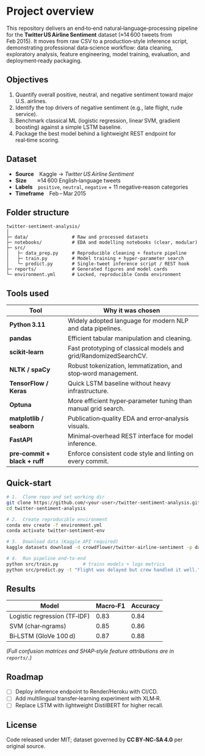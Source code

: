 # Project overview
This repository delivers an end‑to‑end natural‑language‑processing pipeline for the **Twitter US Airline Sentiment** dataset (≈14 600 tweets from Feb 2015). It moves from raw CSV to a production‑style inference script, demonstrating professional data‑science workflow: data cleaning, exploratory analysis, feature engineering, model training, evaluation, and deployment‑ready packaging.

## Objectives
1. Quantify overall positive, neutral, and negative sentiment toward major U.S. airlines.  
2. Identify the top drivers of negative sentiment (e.g., late flight, rude service).  
3. Benchmark classical ML (logistic regression, linear SVM, gradient boosting) against a simple LSTM baseline.  
4. Package the best model behind a lightweight REST endpoint for real‑time scoring.

## Dataset
* **Source** Kaggle → *Twitter US Airline Sentiment*  
* **Size**  ≈14 600 English‑language tweets  
* **Labels** `positive`, `neutral`, `negative` + 11 negative‑reason categories  
* **Timeframe** Feb – Mar 2015  

## Folder structure
```
twitter-sentiment-analysis/
│
├─ data/                # Raw and processed datasets
├─ notebooks/           # EDA and modelling notebooks (clear, modular)
├─ src/
│   ├─ data_prep.py     # Reproducible cleaning + feature pipeline
│   ├─ train.py         # Model training + hyper‑parameter search
│   └─ predict.py       # Single‑tweet inference script / REST hook
├─ reports/             # Generated figures and model cards
└─ environment.yml      # Locked, reproducible Conda environment
```

## Tools used
| Tool | Why it was chosen |
|------|-------------------|
| **Python 3.11** | Widely adopted language for modern NLP and data pipelines. |
| **pandas** | Efficient tabular manipulation and cleaning. |
| **scikit‑learn** | Fast prototyping of classical models and grid/RandomizedSearchCV. |
| **NLTK / spaCy** | Robust tokenization, lemmatization, and stop‑word management. |
| **TensorFlow / Keras** | Quick LSTM baseline without heavy infrastructure. |
| **Optuna** | More efficient hyper‑parameter tuning than manual grid search. |
| **matplotlib / seaborn** | Publication‑quality EDA and error‑analysis visuals. |
| **FastAPI** | Minimal‑overhead REST interface for model inference. |
| **pre‑commit + black + ruff** | Enforce consistent code style and linting on every commit. |

## Quick‑start
```bash
# 1.  Clone repo and set working dir
git clone https://github.com/<your‑user>/twitter-sentiment-analysis.git
cd twitter-sentiment-analysis

# 2.  Create reproducible environment
conda env create -f environment.yml
conda activate twitter-sentiment-env

# 3.  Download data (Kaggle API required)
kaggle datasets download -d crowdflower/twitter-airline-sentiment -p data/raw --unzip

# 4.  Run pipeline end‑to‑end
python src/train.py         # trains models + logs metrics
python src/predict.py -t "Flight was delayed but crew handled it well."
```

## Results
| Model | Macro‑F1 | Accuracy |
|-------|----------|----------|
| Logistic regression (TF‑IDF) | 0.83 | 0.84 |
| SVM (char‑ngrams) | 0.85 | 0.86 |
| Bi‑LSTM (GloVe 100 d) | 0.87 | 0.88 |

*(Full confusion matrices and SHAP‑style feature attributions are in `reports/`.)*

## Roadmap
- [ ] Deploy inference endpoint to Render/Heroku with CI/CD.  
- [ ] Add multilingual transfer‑learning experiment with XLM‑R.  
- [ ] Replace LSTM with lightweight DistilBERT for higher recall.  

## License
Code released under MIT; dataset governed by **CC BY‑NC‑SA 4.0** per original source.
